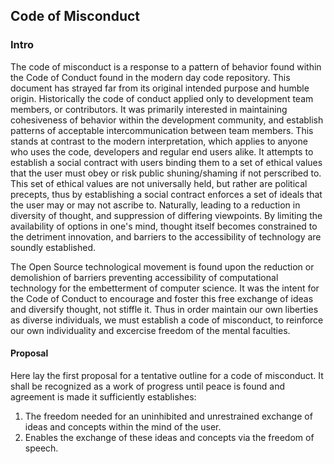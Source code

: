## Code of Misconduct

### Intro

The code of misconduct is a response to a pattern of behavior found within the Code of Conduct found in the
modern day code repository. This document has strayed far from its original intended purpose and humble
origin. Historically the code of conduct applied only to development team members, or contributors. It
was primarily interested in maintaining cohesiveness of behavior within the development community, and 
establish patterns of acceptable intercommunication between team members. This stands at contrast to the 
modern interpretation, which applies to anyone who uses the code, developers and regular end users alike. It
attempts to establish a social contract with users binding them to a set of ethical values that the user must 
obey or risk public shuning/shaming if not perscribed to. This set of ethical values are not universally held,
but rather are political precepts, thus by establishing a social contract enforces a set of ideals
that the user may or may not ascribe to. Naturally, leading to a reduction in diversity of thought, and
suppression of differing viewpoints. By limiting the availability of options in one's mind, thought itself
becomes constrained to the detriment innovation, and barriers to the accessibility of technology are soundly
established.

The Open Source technological movement is found upon the reduction or demolishion of barriers preventing
accessibility of computational technology for the embetterment of computer science. It was the intent for the
Code of Conduct to encourage and foster this free exchange of ideas and diversify thought, not stiffle it.
Thus in order maintain our own liberties as diverse individuals, we must establish a code of misconduct, to
reinforce our own individuality and excercise freedom of the mental faculties.

#### Proposal

Here lay the first proposal for a tentative outline for a code of misconduct. It shall be recognized as a work
of progress until peace is found and agreement is made it sufficiently establishes:
1. The freedom needed for an uninhibited and unrestrained exchange of ideas and concepts within the mind of the user.
2. Enables the exchange of these ideas and concepts via the freedom of speech.

